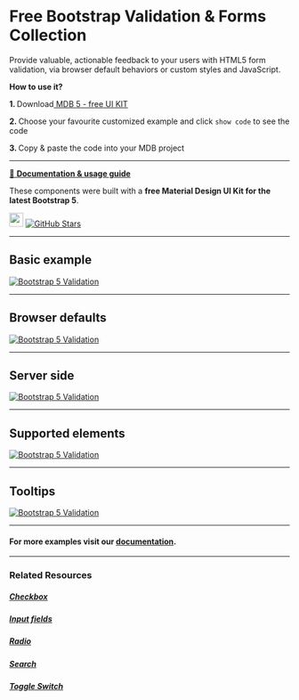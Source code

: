 # Free Bootstrap Validation & Forms Collection

Provide valuable, actionable feedback to your users with HTML5 form validation, via browser default behaviors or custom styles and JavaScript.

<p><strong>How to use it?</strong></p>
<p class="mb-2">
<strong>1. </strong>Download<a target="_blank" href="https://mdbootstrap.com/docs/standard/"> MDB 5 - free UI KIT</a></p>
<p class="mb-2"><strong>2. </strong>Choose your favourite customized example and click <code>show code</code> to see the code</p>
<p class="mb-3"><strong>3. </strong>Copy & paste the code into your MDB project</p>

--------------------

[📄 **Documentation & usage guide**](https://mdbootstrap.com/docs/standard/forms/validation/)

These components were built with a **free Material Design UI Kit for the latest Bootstrap 5**.

<img height="25" src="https://mdbootstrap.com/img/Marketing/general/logo/medium/mdb-r.png">  [![GitHub Stars](https://img.shields.io/github/stars/mdbootstrap/mdb-ui-kit?label=Star%20now&style=social)](https://github.com/mdbootstrap/mdb-ui-kit/)

---------------------

 <h2 class="mb-4">Basic example</h2> 

 [![Bootstrap 5 Validation](/assets/basic-example.png)](https://mdbootstrap.com/docs/standard/forms/validation/#section-basic-example)

 
 <hr class="my-5">

 <h2 class="mb-4">Browser defaults</h2> 

 [![Bootstrap 5 Validation](/assets/browser-defaults.png)](https://mdbootstrap.com/docs/standard/forms/validation/#section-browser-defaults)

 
 <hr class="my-5">

 <h2 class="mb-4">Server side</h2> 

 [![Bootstrap 5 Validation](/assets/server-side.png)](https://mdbootstrap.com/docs/standard/forms/validation/#section-server-side)

 
 <hr class="my-5">

 <h2 class="mb-4">Supported elements</h2> 

 [![Bootstrap 5 Validation](/assets/supported-elements.png)](https://mdbootstrap.com/docs/standard/forms/validation/#section-supported-elements)

 
 <hr class="my-5">

 <h2 class="mb-4">Tooltips</h2> 

 [![Bootstrap 5 Validation](/assets/tooltips.png)](https://mdbootstrap.com/docs/standard/forms/validation/#section-tooltips)


 
 <hr class="my-5">

<h4>For more examples visit our <a target="_blank" href="https://mdbootstrap.com/docs/standard/forms/validation/">documentation</a>.</h4>

 <hr class="my-5">

<h3>Related Resources</h3>

<h5><a target="_blank" href="https://mdbootstrap.com/docs/standard/forms/checkbox/">Checkbox</a></h5>

<h5><a target="_blank" href="https://mdbootstrap.com/docs/standard/forms/input-fields/">Input fields</a></h5>

<h5><a target="_blank" href="https://mdbootstrap.com/docs/standard/forms/radio/">Radio</a></h5>

<h5><a target="_blank" href="https://mdbootstrap.com/docs/standard/forms/search/">Search</a></h5>

<h5><a target="_blank" href="https://mdbootstrap.com/docs/standard/forms/switch/">Toggle Switch</a></h5>


